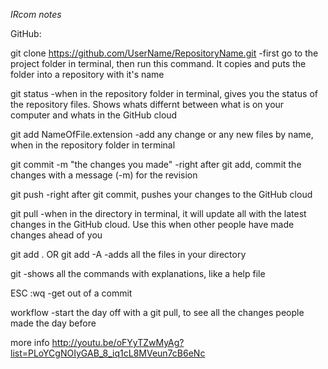 *IRcom notes*

GitHub:

git clone https://github.com/UserName/RepositoryName.git
-first go to the project folder in terminal, then run this command. It copies and puts the folder into a repository with it's name

git status
-when in the repository folder in terminal, gives you the status of the repository files. Shows whats differnt between what is on your computer and whats in the GitHub cloud

git add NameOfFile.extension
-add any change or any new files by name, when in the repository folder in terminal

git commit -m "the changes you made"
-right after git add, commit the changes with a message (-m) for the revision

git push
-right after git commit, pushes your changes to the GitHub cloud

git pull
-when in the directory in terminal, it will update all with the latest changes in the GitHub cloud. Use this when other people have made changes ahead of you

git add . OR git add -A
-adds all the files in your directory

git
-shows all the commands with explanations, like a help file

ESC :wq
-get out of a commit

workflow
-start the day off with a git pull, to see all the changes people made the day before

more info
http://youtu.be/oFYyTZwMyAg?list=PLoYCgNOIyGAB_8_iq1cL8MVeun7cB6eNc